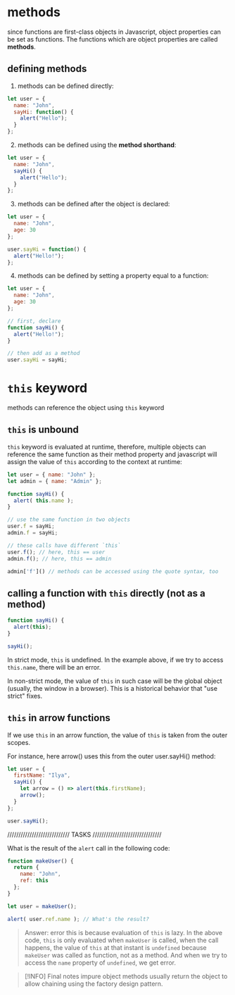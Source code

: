 # methods
since functions are first-class objects in Javascript, object properties can be set as functions.
The functions which are object properties are called **methods**.

## defining methods
1. methods can be defined directly:
```javascript
let user = {
  name: "John",
  sayHi: function() {
    alert("Hello");
  }
};
```
2. methods can be defined using the **method shorthand**:
```javascript
let user = {
  name: "John",
  sayHi() {
    alert("Hello");
  }
};
```
3. methods can be defined after the object is declared:
```javascript
let user = {
  name: "John",
  age: 30
};

user.sayHi = function() {
  alert("Hello!");
};
```

4. methods can be defined by setting a property equal to a function:
```javascript
let user = {
  name: "John",
  age: 30
};

// first, declare
function sayHi() {
  alert("Hello!");
}

// then add as a method
user.sayHi = sayHi;
```

# `this` keyword
methods can reference the object using `this` keyword

## `this` is unbound
`this` keyword is evaluated at runtime, therefore, multiple objects can reference the same function as their method property and javascript will assign the value of `this` according to the context at runtime:
```javascript
let user = { name: "John" };
let admin = { name: "Admin" };

function sayHi() {
  alert( this.name );
}

// use the same function in two objects
user.f = sayHi;
admin.f = sayHi;

// these calls have different `this`
user.f(); // here, this == user
admin.f(); // here, this == admin

admin['f']() // methods can be accessed using the quote syntax, too
```

## calling a function with `this` directly (not as a method)
```javascript
function sayHi() {
  alert(this);
}

sayHi();
```
In strict mode, `this` is undefined. In the example above, if we try to access `this.name`, there will be an error.

In non-strict mode, the value of `this` in such case will be the global object (usually, the window in a browser). This is a historical behavior that "use strict" fixes.

## `this` in arrow functions
If we use `this` in an arrow function, the value of `this` is taken from the outer scopes.

For instance, here arrow() uses this from the outer user.sayHi() method:
```javascript
let user = {
  firstName: "Ilya",
  sayHi() {
    let arrow = () => alert(this.firstName);
    arrow();
  }
};

user.sayHi();
```

//////////////////////////// TASKS ///////////////////////////////

What is the result of the `alert` call in the following code:
```javascript
function makeUser() {
  return {
    name: "John",
    ref: this
  };
}

let user = makeUser();

alert( user.ref.name ); // What's the result?
```
> Answer: error
> this is because evaluation of `this` is lazy. In the above code, `this` is only evaluated when `makeUser` is called, when the call happens, the value of `this` at that instant is `undefined` because `makeUser` was called as function, not as a method. And when we try to access the `name` property of `undefined`, we get error.

> [!INFO] Final notes
> impure object methods usually return the object to allow chaining using the factory design pattern.

